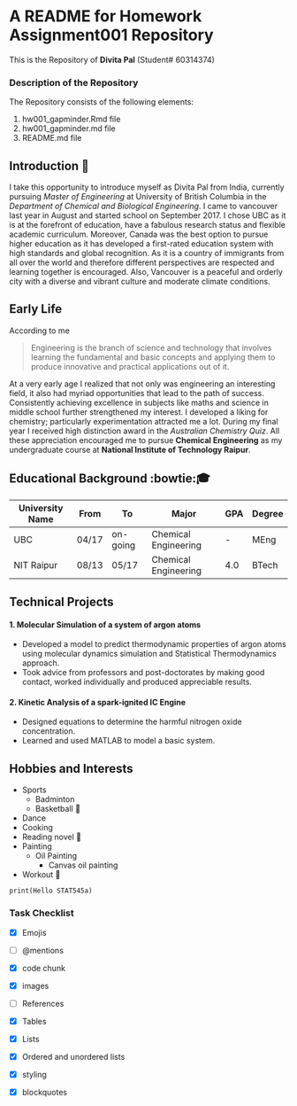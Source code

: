 # A README for Homework Assignment001 Repository
This is the Repository of **Divita Pal** (Student# 60314374)

### Description of the Repository
The Repository consists of the following elements:
1. hw001_gapminder.Rmd file
2. hw001_gapminder.md file
3. README.md file

## Introduction :raising_hand:
I take this opportunity to introduce myself as Divita Pal from India, currently pursuing *Master of Engineering* at University of British Columbia in the *Department of Chemical and Biological Engineering*. I came to vancouver last year in August and started school on September 2017. I chose UBC as it is at the forefront of education, have a fabulous research status and flexible academic curriculum. Moreover, Canada was the best option to pursue higher education as it has developed a first-rated education system with high standards and global recognition. As it is a country of immigrants from all over the world and therefore different perspectives are respected and learning together is encouraged. Also, Vancouver is a peaceful and orderly city with a diverse and vibrant culture and moderate climate conditions.

## Early Life 
According to me
> Engineering is the branch of science and technology that involves learning the fundamental and basic concepts and applying them to produce innovative and practical applications out of it.

At a very early age I realized that not only was engineering an interesting field, it also had myriad opportunities that lead to the path of success. Consistently achieving excellence in subjects like maths and science in middle school further strengthened my interest. I developed a liking for chemistry; particularly experimentation attracted me a lot. During my final year I received high distinction award in the *Australian Chemistry Quiz*. All these appreciation encouraged me to pursue **Chemical Engineering** as my undergraduate course at **National Institute of Technology Raipur**.

## Educational Background :bowtie::mortar_board:
|**University Name**|   **From**    |   **To**     |       **Major**         |**GPA**|**Degree**|
|-------------------|---------------|--------------|-------------------------|-------|----------|
|     UBC           |     04/17     |   on-going   | Chemical Engineering    |  -    |  MEng    |
|    NIT Raipur     |     08/13     |     05/17    | Chemical Engineering    |  4.0  |  BTech   |

## Technical Projects
#### 1. Molecular Simulation of a system of argon atoms
  - Developed a model to predict thermodynamic properties of argon atoms using molecular dynamics simulation and Statistical  Thermodynamics approach.
  - Took advice from professors and post-doctorates by making good contact, worked individually and produced appreciable results.
#### 2. Kinetic Analysis of a spark-ignited IC Engine
-	Designed equations to determine the harmful nitrogen oxide concentration.
- Learned and used MATLAB to model a basic system.

## Hobbies and Interests
- Sports
    - Badminton
    - Basketball :basketball:
- Dance 
- Cooking
- Reading novel :notebook_with_decorative_cover:
- Painting
    - Oil Painting
      - Canvas oil painting
- Workout :muscle:

```{r}
print(Hello STAT545a)
```

### Task Checklist
- [x] Emojis
- [ ] @mentions
- [x] code chunk
- [x] images
- [ ] References
- [x] Tables
- [x] Lists
- [x] Ordered and unordered lists
- [x] styling
- [x] blockquotes




		
